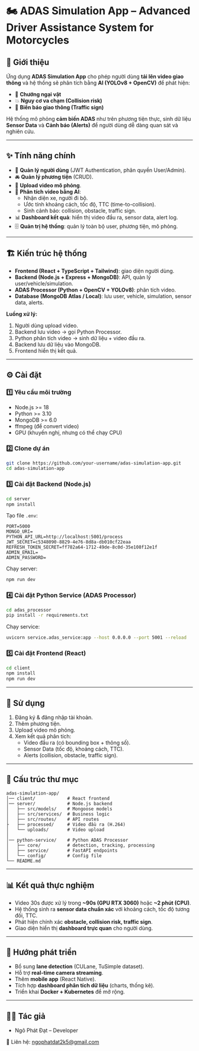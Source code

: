 # 🏍️ ADAS Simulation App – Advanced Driver Assistance System for Motorcycles  

## 📌 Giới thiệu  
Ứng dụng **ADAS Simulation App** cho phép người dùng **tải lên video giao thông** và hệ thống sẽ phân tích bằng **AI (YOLOv8 + OpenCV)** để phát hiện:  
- 🚧 **Chướng ngại vật**  
- 💥 **Nguy cơ va chạm (Collision risk)**  
- 🚦 **Biển báo giao thông (Traffic sign)**  

Hệ thống mô phỏng **cảm biến ADAS** như trên phương tiện thực, sinh dữ liệu **Sensor Data** và **Cảnh báo (Alerts)** để người dùng dễ dàng quan sát và nghiên cứu.  

---

## ✨ Tính năng chính  
- 👤 **Quản lý người dùng** (JWT Authentication, phân quyền User/Admin).  
- 🚘 **Quản lý phương tiện** (CRUD).  
- 🎥 **Upload video mô phỏng**.  
- 🤖 **Phân tích video bằng AI**:  
  - Nhận diện xe, người đi bộ.  
  - Ước tính khoảng cách, tốc độ, TTC (time-to-collision).  
  - Sinh cảnh báo: collision, obstacle, traffic sign.  
- 📊 **Dashboard kết quả**: hiển thị video đầu ra, sensor data, alert log.  
- 🗄️ **Quản trị hệ thống**: quản lý toàn bộ user, phương tiện, mô phỏng.  

---

## 🏗️ Kiến trúc hệ thống  
- **Frontend (React + TypeScript + Tailwind)**: giao diện người dùng.  
- **Backend (Node.js + Express + MongoDB)**: API, quản lý user/vehicle/simulation.  
- **ADAS Processor (Python + OpenCV + YOLOv8)**: phân tích video.  
- **Database (MongoDB Atlas / Local)**: lưu user, vehicle, simulation, sensor data, alerts.  

**Luồng xử lý:**  
1. Người dùng upload video.  
2. Backend lưu video → gọi Python Processor.  
3. Python phân tích video → sinh dữ liệu + video đầu ra.  
4. Backend lưu dữ liệu vào MongoDB.  
5. Frontend hiển thị kết quả.  

---

## ⚙️ Cài đặt  

### 1️⃣ Yêu cầu môi trường  
- Node.js >= 18  
- Python >= 3.10  
- MongoDB >= 6.0  
- ffmpeg (để convert video)  
- GPU (khuyến nghị, nhưng có thể chạy CPU)  

### 2️⃣ Clone dự án  
```bash
git clone https://github.com/your-username/adas-simulation-app.git
cd adas-simulation-app
```

### 3️⃣ Cài đặt Backend (Node.js)  
```bash
cd server
npm install
```

Tạo file `.env`:  
```env
PORT=5000
MONGO_URI=
PYTHON_API_URL=http://localhost:5001/process
JWT_SECRET=c5348090-8829-4e76-8d8a-db010cf22eaa
REFRESH_TOKEN_SECRET=ff782a64-1712-49de-8c0d-35e108f12e1f
ADMIN_EMAIL=
ADMIN_PASSWORD=

```

Chạy server:  
```bash
npm run dev
```

### 4️⃣ Cài đặt Python Service (ADAS Processor)  
```bash
cd adas_processor
pip install -r requirements.txt
```

Chạy service:  
```bash
uvicorn service.adas_service:app --host 0.0.0.0 --port 5001 --reload
```

### 5️⃣ Cài đặt Frontend (React)  
```bash
cd client
npm install
npm run dev
```

---

## 🚀 Sử dụng  
1. Đăng ký & đăng nhập tài khoản.  
2. Thêm phương tiện.  
3. Upload video mô phỏng.  
4. Xem kết quả phân tích:  
   - Video đầu ra (có bounding box + thông số).  
   - Sensor Data (tốc độ, khoảng cách, TTC).  
   - Alerts (collision, obstacle, traffic sign).  

---

## 📂 Cấu trúc thư mục  
```
adas-simulation-app/
│── client/            # React frontend
│── server/            # Node.js backend
│   ├── src/models/    # Mongoose models
│   ├── src/services/  # Business logic
│   ├── src/routes/    # API routes
├   ├── processed/     # Video đầu ra (H.264)
│   └── uploads/       # Video upload
│
│── python-service/    # Python ADAS Processor
│   ├── core/          # detection, tracking, processing
│   ├── service/       # FastAPI endpoints
│   └── config/        # Config file
└── README.md
```

---

## 📊 Kết quả thực nghiệm  
- Video 30s được xử lý trong **~90s (GPU RTX 3060)** hoặc **~2 phút (CPU)**.  
- Hệ thống sinh ra **sensor data chuẩn xác** với khoảng cách, tốc độ tương đối, TTC.  
- Phát hiện chính xác **obstacle, collision risk, traffic sign**.  
- Giao diện hiển thị **dashboard trực quan** cho người dùng.  

---

## 🔮 Hướng phát triển  
- Bổ sung **lane detection** (CULane, TuSimple dataset).  
- Hỗ trợ **real-time camera streaming**.  
- Thêm **mobile app** (React Native).  
- Tích hợp **dashboard phân tích dữ liệu** (charts, thống kê).  
- Triển khai **Docker + Kubernetes** để mở rộng.  

---

## 👨‍💻 Tác giả  
- Ngô Phát Đạt – Developer  

📧 Liên hệ: ngophatdat2k5@gmail.com  
